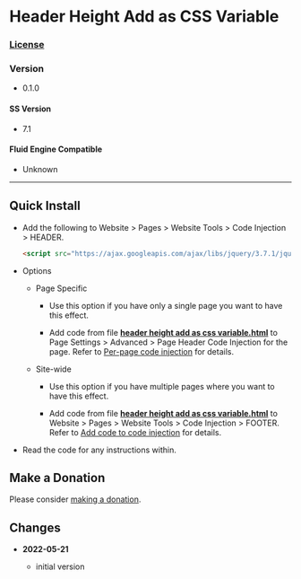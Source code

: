 # Header Height Add as CSS Variable

### [License][99]

### Version

  * 0.1.0

#### SS Version

  * 7.1

#### Fluid Engine Compatible

  * Unknown

---

## Quick Install

* Add the following to Website > Pages > Website Tools > Code Injection >
  HEADER.
  
  ```html
  <script src="https://ajax.googleapis.com/ajax/libs/jquery/3.7.1/jquery.min.js"></script>
  ```
  
* Options

  * Page Specific
  
    * Use this option if you have only a single page you want to have this
      effect.
      
    * Add code from file **[header height add as css variable.html][1]** to Page
      Settings > Advanced > Page Header Code Injection for the page. Refer to
      [Per-page code injection][7] for details.
      
  * Site-wide
  
    * Use this option if you have multiple pages where you want to have this
      effect.
      
    * Add code from file **[header height add as css variable.html][1]** to
      Website > Pages > Website Tools > Code Injection > FOOTER. Refer to [Add
      code to code injection][8] for details.

* Read the code for any instructions within.

## Make a Donation

Please consider [making a donation][3].

## Changes

<!-- * **2022-05-10**

  * support for v7.1 product detail layouts
  * use twcsl
  * bumped version to 0.2.0
  -->
* **2022-05-21**

  * initial version

[99]: https://github.com/tomsWebConsulting/twcsl/blob/main/LICENSE.txt#L1
[1]: header%20height%20add%20as%20css%20variable.html#L1
[7]: https://support.squarespace.com/hc/en-us/articles/205815908-Using-code-injection#toc-per-page-code-injection
[8]: https://support.squarespace.com/hc/en-us/articles/205815908-Using-code-injection#toc-add-code-to-code-injection
[2]: https://support.squarespace.com/hc/en-us/articles/205815908-Using-code-injection#toc-per-page-code-injection
[3]: https://github.com/tomsWebConsulting/twcsl#make-a-donation
